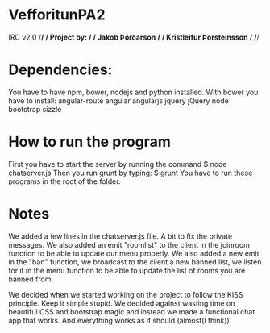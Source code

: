 VefforitunPA2
=============

IRC v2.0
/******************************/
/** Project by:              **/
/** Jakob Þórðarson          **/ 
/** Kristleifur Þorsteinsson **/
/******************************/



Dependencies:
=============
You have to have npm, bower, nodejs and python installed.
With bower you have to install: angular-route
                                angular
                                angularjs
                                jquery
                                jQuery
                                node
                                bootstrap
                                sizzle

How to run the program
======================
First you have to start the server by running the command
$ node chatserver.js
Then you run grunt by typing:
$ grunt
You have to run these programs in the root of the folder.

Notes
=====
We added a few lines in the chatserver.js file. A bit to fix 
the private messages. We also added an emit "roomlist" to the 
client in the joinroom function to be able to update our menu
properly.
We also added a new emit in the "ban" function, we broadcast to 
the client a new banned list, we listen for it in the menu function
to be able to update the list of rooms you are banned from.

We decided when we started working on the project to follow the
KISS principle. Keep it simple stupid. We decided against wasting
time on beautiful CSS and bootstrap magic and instead we made a
functional chat app that works. And everything works as it should
(almost(I think))


